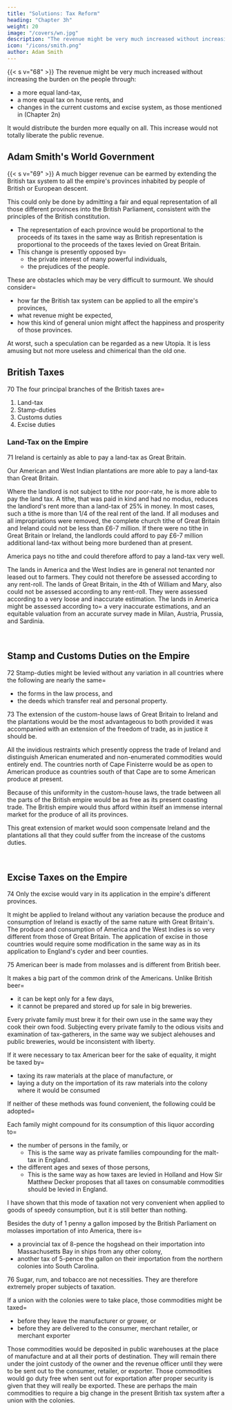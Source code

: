 ```yaml
---
title: "Solutions: Tax Reform"
heading: "Chapter 3h"
weight: 20
image: "/covers/wn.jpg"
description: "The revenue might be very much increased without increasing the burden on the people"
icon: "/icons/smith.png"
author: Adam Smith
---
```




{{< s v="68" >}} The revenue might be very much increased without increasing the burden on the people through:
- a more equal land-tax,
- a more equal tax on house rents, and
- changes in the current customs and excise system, as those mentioned in (Chapter 2n)

It would distribute the burden more equally on all. This increase would not totally liberate the public revenue<!--  or even totally compensate the further accumulation of the public debt in the next war -->.


## Adam Smith's World Government

{{< s v="69" >}} A much bigger revenue can be earmed by extending the British tax system to all the empire's provinces inhabited by people of British or European descent. 

This could only be done by admitting a fair and equal representation of all those different provinces into the British Parliament, consistent with the principles of the British constitution.
- The representation of each province would be proportional to the proceeds of its taxes in the same way as British representation is proportional to the proceeds of the taxes levied on Great Britain.
- This change is presently opposed by= 
  - the private interest of many powerful individuals,
  - the prejudices of the people.

These are obstacles which may be very difficult to surmount. We should consider= 
- how far the British tax system can be applied to all the empire's provinces,
- what revenue might be expected,
- how this kind of general union might affect the happiness and prosperity of those provinces.

At worst, such a speculation can be regarded as a new Utopia. It is less amusing but not more useless and chimerical than the old one.



## British Taxes

70 The four principal branches of the British taxes are= 

1. Land-tax
2. Stamp-duties
3. Customs duties
4. Excise duties



### Land-Tax on the Empire

71 Ireland is certainly as able to pay a land-tax as Great Britain.

Our American and West Indian plantations are more able to pay a land-tax than Great Britain.

Where the landlord is not subject to tithe nor poor-rate, he is more able to pay the land tax.
A tithe, that was paid in kind and had no modus, reduces the landlord's rent more than a land-tax of 25% in money.
    In most cases, such a tithe is more than 1/4 of the real rent of the land.
If all moduses and all impropriations were removed, the complete church tithe of Great Britain and Ireland could not be less than £6-7 million.
    If there were no tithe in Great Britain or Ireland, the landlords could afford to pay £6-7 million additional land-tax without being more burdened than at present.

America pays no tithe and could therefore afford to pay a land-tax very well.

The lands in America and the West Indies are in general not tenanted nor leased out to farmers.
    They could not therefore be assessed according to any rent-roll.
The lands of Great Britain, in the 4th of William and Mary, also could not be assessed according to any rent-roll.
    They were assessed according to a very loose and inaccurate estimation.
The lands in America might be assessed according to= 
    a very inaccurate estimations, and
    an equitable valuation from an accurate survey made in Milan, Austria, Prussia, and Sardinia.

<br>

## Stamp and Customs Duties on the Empire

72 Stamp-duties might be levied without any variation in all countries where the following are nearly the same= 
- the forms in the law process, and
- the deeds which transfer real and personal property.

73 The extension of the custom-house laws of Great Britain to Ireland and the plantations would be the most advantageous to both provided it was accompanied with an extension of the freedom of trade, as in justice it should be.

All the invidious restraints which presently oppress the trade of Ireland and distinguish American enumerated and non-enumerated commodities would entirely end.
The countries north of Cape Finisterre would be as open to American produce as countries south of that Cape are to some American produce at present.

Because of this uniformity in the custom-house laws, the trade between all the parts of the British empire would be as free as its present coasting trade.
The British empire would thus afford within itself an immense internal market for the produce of all its provinces.

This great extension of market would soon compensate Ireland and the plantations all that they could suffer from the increase of the customs duties.

<br>

## Excise Taxes on the Empire

74 Only the excise would vary in its application in the empire's different provinces.

It might be applied to Ireland without any variation because the produce and consumption of Ireland is exactly of the same nature with Great Britain's.
The produce and consumption of America and the West Indies is so very different from those of Great Britain.
    The application of excise in those countries would require some modification in the same way as in its application to England's cyder and beer counties.

75 American beer is made from molasses and is different from British beer.

It makes a big part of the common drink of the Americans. Unlike British beer= 
- it can be kept only for a few days,
- it cannot be prepared and stored up for sale in big breweries.

Every private family must brew it for their own use in the same way they cook their own food. Subjecting every private family to the odious visits and examination of tax-gatherers, in the same way we subject alehouses and public breweries, would be inconsistent with liberty.

If it were necessary to tax American beer for the sake of equality, it might be taxed by= 
- taxing its raw materials at the place of manufacture, or
- laying a duty on the importation of its raw materials into the colony where it would be consumed

If neither of these methods was found convenient, the following could be adopted= 

Each family might compound for its consumption of this liquor according to= 
- the number of persons in the family, or
  - This is the same way as private families compounding for the malt-tax in England.
- the different ages and sexes of those persons,
  - This is the same way as how taxes are levied in Holland and How Sir Matthew Decker proposes that all taxes on consumable commodities should be levied in England.

I have shown that this mode of taxation not very convenient when applied to goods of speedy consumption, but it is still better than nothing.

Besides the duty of 1 penny a gallon imposed by the British Parliament on molasses importation of into America, there is= 
- a provincial tax of 8-pence the hogshead on their importation into Massachusetts Bay in ships from any other colony,
- another tax of 5-pence the gallon on their importation from the northern colonies into South Carolina.


76 Sugar, rum, and tobacco are not necessities. They are therefore extremely proper subjects of taxation.

If a union with the colonies were to take place, those commodities might be taxed= 
- before they leave the manufacturer or grower, or
- before they are delivered to the consumer, merchant retailer, or merchant exporter

Those commodities would be deposited in public warehouses at the place of manufacture and at all their ports of destination.
    They will remain there under the joint custody of the owner and the revenue officer until they were to be sent out to the consumer, retailer, or exporter.
    Those commodities would go duty free when sent out for exportation after proper security is given that they will really be exported.
These are perhaps the main commodities to require a big change in the present British tax system after a union with the colonies.


